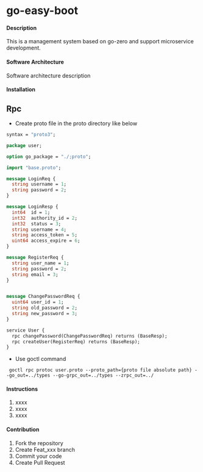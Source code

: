 # go-easy-boot

#### Description

This is a management system based on go-zero and support microservice development.

#### Software Architecture

Software architecture description

#### Installation

## Rpc

- Create proto file in the proto directory like below

```proto
syntax = "proto3";

package user;

option go_package = "./;proto";

import "base.proto";

message LoginReq {
  string username = 1;
  string password = 2;
}

message LoginResp {
  int64  id = 1;
  int32  authority_id = 2;
  int32  status = 3;
  string username = 4;
  string access_token = 5;
  uint64 access_expire = 6;
}

message RegisterReq {
  string user_name = 1;
  string password = 2;
  string email = 3;
}


message ChangePasswordReq {
  uint64 user_id = 1;
  string old_password = 2;
  string new_password = 3;
}

service User {
  rpc changePassword(ChangePasswordReq) returns (BaseResp);
  rpc createUser(RegisterReq) returns (BaseResp);
}

```

- Use goctl command

```shell
 goctl rpc protoc user.proto --proto_path={proto file absolute path} --go_out=../types --go-grpc_out=../types --zrpc_out=../
```

#### Instructions

1. xxxx
2. xxxx
3. xxxx

#### Contribution

1.  Fork the repository
2.  Create Feat_xxx branch
3.  Commit your code
4.  Create Pull Request

